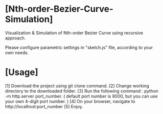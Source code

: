 # [Nth-order-Bezier-Curve-Simulation]
Visualization & Simulation of Nth-order Bezier Curve using recursive approach.

Please configure parametric settings in "sketch.js" file, according to your own needs.

# [Usage]

[1] Download the project using git clone command.
[2] Change working directory to the downloaded folder.
[3] Run the following command : python -m http.server port_number.  ( default port number is 8000, but you can use your own 4-digit port number. )
[4] On your browser, navigate to http://localhost:port_number
[5] Enjoy.

